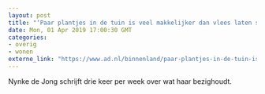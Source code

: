 ```yaml
---
layout: post
title: "‘Paar plantjes in de tuin is veel makkelijker dan vlees laten staan’"
date: Mon, 01 Apr 2019 17:00:30 GMT
categories: 
- overig 
- wonen 
externe_link: "https://www.ad.nl/binnenland/paar-plantjes-in-de-tuin-is-veel-makkelijker-dan-vlees-laten-staan~ab9da710/"
---
```


Nynke de Jong schrijft drie keer per week over wat haar bezighoudt.
